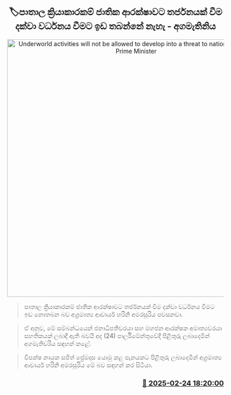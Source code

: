 <p align='center'><b><h2 align='center' title='Underworld activities will not be allowed to develop into a threat to national security - Prime Minister'>🏷පාතාල ක්‍රියාකාරකම් ජාතික ආරක්ෂාවට තර්ජනයක් වීම දක්වා වර්ධනය වීමට ඉඩ තබන්නේ නැහැ - අගමැතිනිය</h2></b></p>
<p align='center'><img src='https://helakuru.sgp1.cdn.digitaloceanspaces.com/esana/images/lib/harini-amarasuriya-parliment-2025.jpg' width='600' alt='Underworld activities will not be allowed to develop into a threat to national security - Prime Minister'></p>

> පාතාල ක්‍රියාකාරකම් ජාතික ආරක්ෂාවට තර්ජනයක් වීම දක්වා වර්ධනය වීමට ඉඩ නොතබන බව අග්‍රමාත්‍ය ආචාර්ය හරිනි අමරසූරිය පවසනවා.

> ඒ අනුව, මේ සම්බන්ධයෙන් ජනාධිපතිවරයා සහ මහජන ආරක්ෂක අමාත්‍යවරයා සහතිකයක් ලබාදී ඇති බවයි අද (24) පාර්ලිමේන්තුවේදී පිළිතුරු ලබාදෙමින් අගමැතිවරිය සඳහන් කළේ.

> විපක්ෂ නායක සජිත් ප්‍රේමදාස යොමු කළ පැනයකට පිළිතුරු ලබාදෙමින් අග්‍රමාත්‍ය ආචාර්ය හරිනි අමරසූරිය මේ බව සඳහන් කර සිටියා.



<h3 align='right'><a href='https://www.helakuru.lk/esana/p/107762/'>📅 2025-02-24 18:20:00</a></h3>
